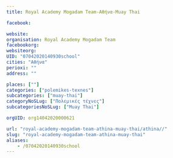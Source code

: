 ```yaml
---
title: Royal Academy Mogadam Team-Αθήνα-Muay Thai

facebook:

website:
organisation: Royal Academy Mogadam Team
facebookorg:
websiteorg:
UID: "07042020140930school"
cities: "Αθήνα"
perioxi: ""
address: ""

places: [""]
categories: ["polemikes-texnes"]
subcategories: ["muay-thai"]
categoryNoSLug: ["Πολεμικές τέχνες"]
subcategoriesNoSLug: ["Muay Thai"]

orgUID: org14042020000621

url: "royal-academy-mogadam-team-athina-muay-thai/athina//"
slug: "royal-academy-mogadam-team-athina-muay-thai"
aliases:
    - /07042020140930school
---
```





